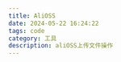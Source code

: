 ```yaml
---
title: AliOSS
date: 2024-05-22 16:24:22
tags: code
category: 工具
description: aliOSS上传文件操作
---
```


<!--more--->

